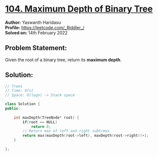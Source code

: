 # [104. Maximum Depth of Binary Tree](https://leetcode.com/problems/maximum-depth-of-binary-tree/)

**Author:** Yaswanth Haridasu <br> 
**Profile:** https://leetcode.com/_Riddler_/ <br>
**Solved on:** 14th February 2022

## Problem Statement:
Given the root of a binary tree, return its **maximum depth**.

## Solution: 
```cpp
// Trees
// Time: O(n)
// Space: O(logn) -> Stack space

class Solution {
public:
    
    int maxDepth(TreeNode* root) {
        if(root == NULL)
            return 0;
        // Return max of left and right subtrees 
        return max(maxDepth(root->left), maxDepth(root->right))+1;
    }
    
};
```

